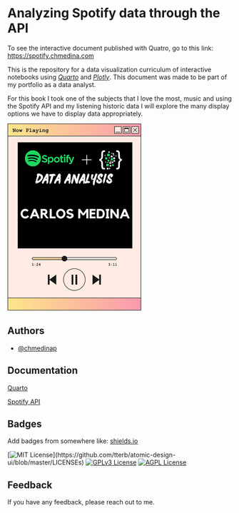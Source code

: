 
# Analyzing Spotify data through the API

To see the interactive document published with Quatro, go to this link: https://spotify.chmedina.com

This is the repository for a data visualization curriculum of interactive notebooks using *[Quarto](https://quarto.org)* and *[Plotly](https://plotly.com/)*. This document was made to be part of my portfolio as a data analyst.

For this book I took one of the subjects that I love the most, music and using the Spotify API and my listening historic data I will explore the many display options we have to display data appropriately.




![Logo](https://github.com/chmedinap/Spotify_Data_Analysis/blob/main/Logo.png)


## Authors

- [@chmedinap](https://www.github.com/chmedinap)


## Documentation

[Quarto](https://quarto.org/)

[Spotify API](https://developer.spotify.com/documentation/web-api/reference/#/)


## Badges

Add badges from somewhere like: [shields.io](https://shields.io/)

[![MIT License](https://img.shields.io/apm/l/atomic-design-ui.svg?)](https://github.com/tterb/atomic-design-ui/blob/master/LICENSEs)
[![GPLv3 License](https://img.shields.io/badge/License-GPL%20v3-yellow.svg)](https://opensource.org/licenses/)
[![AGPL License](https://img.shields.io/badge/license-AGPL-blue.svg)](http://www.gnu.org/licenses/agpl-3.0)


## Feedback

If you have any feedback, please reach out to me.
